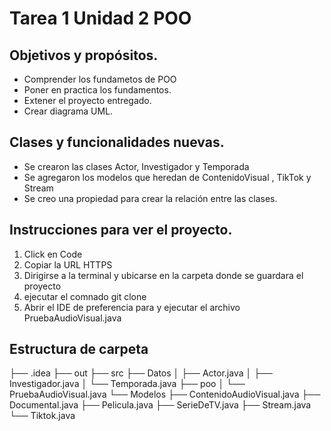 #  Tarea 1 Unidad 2 POO
## Objetivos y propósitos.
- Comprender los fundametos de POO
- Poner en practica los fundamentos.
- Extener el proyecto entregado.
- Crear diagrama UML.
## Clases y funcionalidades nuevas.
- Se crearon las clases Actor, Investigador y Temporada
- Se agregaron los modelos que heredan de ContenidoVisual , TikTok y Stream
- Se creo una propiedad para crear la relación entre las clases.

## Instrucciones para ver el proyecto.
1. Click en Code
2. Copiar la URL HTTPS
3. Dirigirse a la terminal y ubicarse en la carpeta donde se guardara el proyecto
4. ejecutar el comnado git clone <urlCopiada>
5. Abrir el IDE de preferencia para y ejecutar el archivo PruebaAudioVisual.java
## Estructura de carpeta
├── .idea
├── out
├── src
    ├── Datos
    │   ├── Actor.java
    │   ├── Investigador.java
    │   └── Temporada.java
    ├── poo
    │   └── PruebaAudioVisual.java
    └── Modelos
    ├── ContenidoAudioVisual.java
    ├── Documental.java
    ├── Pelicula.java
    ├── SerieDeTV.java
    ├── Stream.java
    └── Tiktok.java
